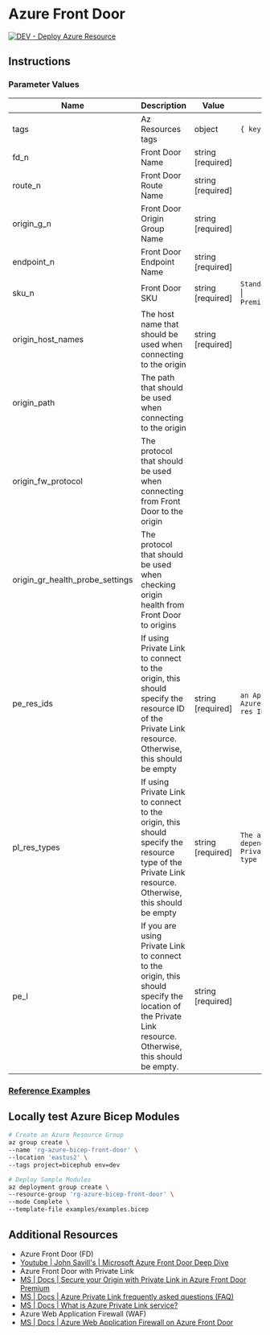 # Azure Front Door

[![DEV - Deploy Azure Resource](https://github.com/ArtiomLK/azure-bicep-front-door/actions/workflows/dev.orchestrator.yml/badge.svg?branch=main&event=push)](https://github.com/ArtiomLK/azure-bicep-front-door/actions/workflows/dev.orchestrator.yml)

## Instructions

### Parameter Values

| Name                            | Description                                                                                                                                             | Value             | Examples                                                                                  |
| ------------------------------- | ------------------------------------------------------------------------------------------------------------------------------------------------------- | ----------------- | ----------------------------------------------------------------------------------------- |
| tags                            | Az Resources tags                                                                                                                                       | object            | `{ key: value }`                                                                          |
| fd_n                            | Front Door Name                                                                                                                                         | string [required] |                                                                                           |
| route_n                         | Front Door Route Name                                                                                                                                   | string [required] |                                                                                           |
| origin_g_n                      | Front Door Origin Group Name                                                                                                                            | string [required] |                                                                                           |
| endpoint_n                      | Front Door Endpoint Name                                                                                                                                | string [required] |                                                                                           |
| sku_n                           | Front Door SKU                                                                                                                                          | string [required] | `Standard_AzureFrontDoor`            \| `Premium_AzureFrontDoor`                          |
| origin_host_names               | The host name that should be used when connecting to the origin                                                                                         | string [required] |                                                                                           |
| origin_path                     | The path that should be used when connecting to the origin                                                                                              |                   |                                                                                           |
| origin_fw_protocol              | The protocol that should be used when connecting from Front Door to the origin                                                                          |                   |                                                                                           |
| origin_gr_health_probe_settings | The protocol that should be used when checking origin health from Front Door to origins                                                                 |                   |                                                                                           |
| pe_res_ids                      | If using Private Link to connect to the origin, this should specify the resource ID of the Private Link resource. Otherwise, this should be empty       | string [required] | `an App Service res ID, Azure Storage account res ID, etc.`                               |
| pl_res_types                    | If using Private Link to connect to the origin, this should specify the resource type of the Private Link resource. Otherwise, this should be empty     | string [required] | `The allowed value will depend on the specific Private Link resource type you are using.` |
| pe_l                            | If you are using Private Link to connect to the origin, this should specify the location of the Private Link resource. Otherwise, this should be empty. | string [required] |                                                                                           |

### [Reference Examples][1]

## Locally test Azure Bicep Modules

```bash
# Create an Azure Resource Group
az group create \
--name 'rg-azure-bicep-front-door' \
--location 'eastus2' \
--tags project=bicephub env=dev

# Deploy Sample Modules
az deployment group create \
--resource-group 'rg-azure-bicep-front-door' \
--mode Complete \
--template-file examples/examples.bicep
```

## Additional Resources

- Azure Front Door (FD)
- [Youtube | John Savill's | Microsoft Azure Front Door Deep Dive][2]
- Azure Front Door with Private Link
- [MS | Docs | Secure your Origin with Private Link in Azure Front Door Premium][4]
- [MS | Docs | Azure Private Link frequently asked questions (FAQ)][5]
- [MS | Docs | What is Azure Private Link service?][6]
- Azure Web Application Firewall (WAF)
- [MS | Docs | Azure Web Application Firewall on Azure Front Door][3]

[1]: ./examples/examples.bicep
[2]: https://www.youtube.com/watch?v=DHiZbIks9i0&ab_channel=JohnSavill%27sTechnicalTraining
[3]: https://docs.microsoft.com/en-us/azure/web-application-firewall/afds/afds-overview
[4]: https://docs.microsoft.com/en-us/azure/frontdoor/private-link
[5]: https://docs.microsoft.com/en-us/azure/private-link/private-link-faq
[6]: https://docs.microsoft.com/en-us/azure/private-link/private-link-service-overview
